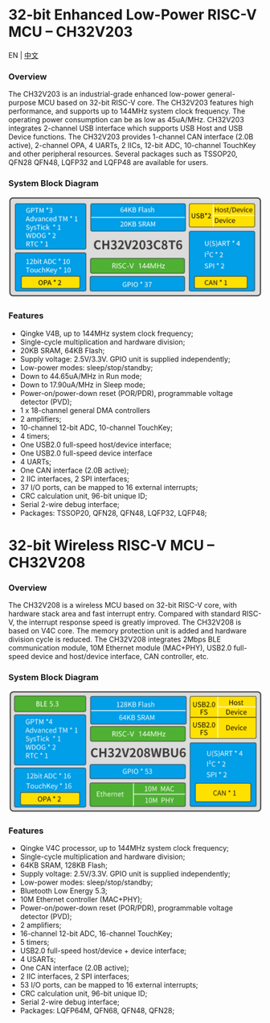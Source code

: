 # 32-bit Enhanced Low-Power RISC-V MCU – CH32V203
EN | [中文](README_zh.md)



### Overview
The CH32V203 is an industrial-grade enhanced low-power general-purpose MCU based on 32-bit RISC-V core. The CH32V203 features high performance, and supports up to 144MHz system clock frequency. The operating power consumption can be as low as 45uA/MHz. CH32V203 integrates 2-channel USB interface which supports USB Host and USB Device functions. The CH32V203 provides 1-channel CAN interface (2.0B active), 2-channel OPA, 4 UARTs, 2 IICs, 12-bit ADC, 10-channel TouchKey and other peripheral resources. Several packages such as TSSOP20, QFN28 QFN48, LQFP32 and LQFP48 are available for users.

### System Block Diagram
<img src="image/frame2.jpg" alt="frame2" style="zoom:50%;" />
 
### Features
- Qingke V4B, up to 144MHz system clock frequency;
- Single-cycle multiplication and hardware division;
- 20KB SRAM, 64KB Flash;
- Supply voltage: 2.5V/3.3V. GPIO unit is supplied independently;
- Low-power modes: sleep/stop/standby;
- Down to 44.65uA/MHz in Run mode;
- Down to 17.90uA/MHz in Sleep mode;
- Power-on/power-down reset (POR/PDR), programmable voltage detector (PVD);
- 1 x 18-channel general DMA controllers
- 2 amplifiers;
- 10-channel 12-bit ADC, 10-channel TouchKey;
- 4 timers;
- One USB2.0 full-speed host/device interface;
- One USB2.0 full-speed device interface
- 4 UARTs;
- One CAN interface (2.0B active);
- 2 IIC interfaces, 2 SPI interfaces;
- 37 I/O ports, can be mapped to 16 external interrupts;
- CRC calculation unit, 96-bit unique ID;
- Serial 2-wire debug interface;
- Packages: TSSOP20, QFN28, QFN48, LQFP32, LQFP48;

# 32-bit Wireless RISC-V MCU – CH32V208


### Overview
The CH32V208 is a wireless MCU based on 32-bit RISC-V core, with hardware stack area and fast interrupt entry. Compared with standard RISC-V, the interrupt response speed is greatly improved. The CH32V208 is based on V4C core. The memory protection unit is added and hardware division cycle is reduced. The CH32V208 integrates 2Mbps BLE communication module, 10M Ethernet module (MAC+PHY), USB2.0 full-speed device and host/device interface, CAN controller, etc.

### System Block Diagram
<img src="image/frame1.jpg" alt="frame1" style="zoom:50%;" />

### Features
- Qingke V4C processor, up to 144MHz system clock frequency;
- Single-cycle multiplication and hardware division;
- 64KB SRAM, 128KB Flash;
- Supply voltage: 2.5V/3.3V. GPIO unit is supplied independently;
- Low-power modes: sleep/stop/standby;
- Bluetooth Low Energy 5.3;
- 10M Ethernet controller (MAC+PHY);
- Power-on/power-down reset (POR/PDR), programmable voltage detector (PVD);
- 2 amplifiers;
- 16-channel 12-bit ADC, 16-channel TouchKey;
- 5 timers;
- USB2.0 full-speed host/device + device interface;
- 4 USARTs;
- One CAN interface (2.0B active);
- 2 IIC interfaces, 2 SPI interfaces;
- 53 I/O ports, can be mapped to 16 external interrupts;
- CRC calculation unit, 96-bit unique ID;
- Serial 2-wire debug interface;
- Packages: LQFP64M, QFN68, QFN48, QFN28;

